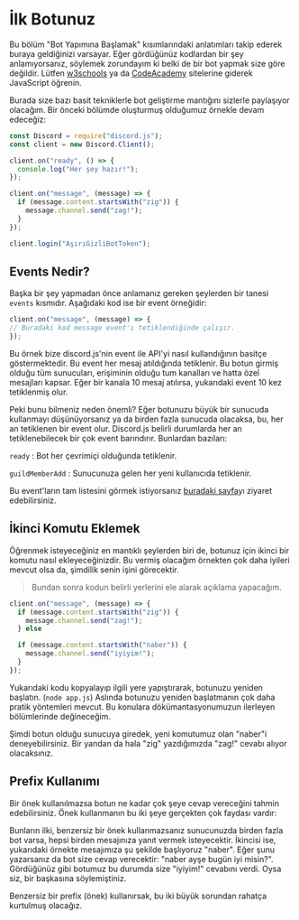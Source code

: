 # İlk Botunuz

Bu bölüm "Bot Yapımına Başlamak" kısımlarındaki anlatımları takip ederek buraya geldiğinizi varsayar. Eğer gördüğünüz kodlardan bir şey anlamıyorsanız, söylemek zorundayım ki belki de bir bot yapmak size göre değildir. Lütfen [w3schools](https://www.w3schools.com) ya da [CodeAcademy](https://www.codecademy.com/learn/javascript) sitelerine giderek JavaScript öğrenin.

Burada size bazı basit tekniklerle bot geliştirme mantığını sizlerle paylaşıyor olacağım. Bir önceki bölümde oluşturmuş olduğumuz örnekle devam edeceğiz:

```javascript
const Discord = require("discord.js");
const client = new Discord.Client();

client.on("ready", () => {
  console.log("Her şey hazır!");
});

client.on("message", (message) => {
  if (message.content.startsWith("zig")) {
    message.channel.send("zag!");
  }
});

client.login("AşırıGizliBotToken");
```

## Events Nedir?

Başka bir şey yapmadan önce anlamanız gereken şeylerden bir tanesi `events` kısmıdır. Aşağıdaki kod ise bir event örneğidir:

```javascript
client.on("message", (message) => {
// Buradaki kod message event'ı tetiklendiğinde çalışır.
});
```

Bu örnek bize discord.js'nin event ile API'yi nasıl kullandığının basitçe göstermektedir. Bu event her mesaj atıldığında tetiklenir. Bu botun girmiş olduğu tüm sunucuları, erişiminin olduğu tum kanalları ve hatta özel mesajları kapsar. Eğer bir kanala 10 mesaj atılırsa, yukarıdaki event 10 kez tetiklenmiş olur.

Peki bunu bilmeniz neden önemli? Eğer botunuzu büyük bir sunucuda kullanmayı düşünüyorsanız ya da birden fazla sunucuda olacaksa, bu, her an tetiklenen bir event olur. Discord.js belirli durumlarda her an tetiklenebilecek bir çok event barındırır. Bunlardan bazıları:

`ready` : Bot her çevrimiçi olduğunda tetiklenir.

`guildMemberAdd` : Sunucunuza gelen her yeni kullanıcıda tetiklenir.

Bu event'ların tam listesini görmek istiyorsanız [buradaki sayfa](https://discord.js.org/#/docs/main/stable/class/Client?scrollTo=channelCreate)yı ziyaret edebilirsiniz.

## İkinci Komutu Eklemek

Öğrenmek isteyeceğiniz en mantıklı şeylerden biri de, botunuz için ikinci bir komutu nasıl ekleyeceğinizdir. Bu vermiş olacağım örnekten çok daha iyileri mevcut olsa da, şimdilik senin işini görecektir.

> Bundan sonra kodun belirli yerlerini ele alarak açıklama yapacağım.

```javascript
client.on("message", (message) => {
  if (message.content.startsWith("zig")) {
    message.channel.send("zag!");
  } else

  if (message.content.startsWith("naber")) {
    message.channel.send("iyiyim!");
  }
});
```

Yukarıdaki kodu kopyalayıp ilgili yere yapıştırarak, botunuzu yeniden başlatın. \(`node app.js`\) Aslında botunuzu yeniden başlatmanın çok daha pratik yöntemleri mevcut. Bu konulara dökümantasyonumuzun ilerleyen bölümlerinde değineceğim.

Şimdi botun olduğu sunucuya giredek, yeni komutumuz olan "naber"i deneyebilirsiniz. Bir yandan da hala "zig" yazdığımızda "zag!" cevabı alıyor olacaksınız.

## Prefix Kullanımı

Bir önek kullanılmazsa botun ne kadar çok şeye cevap vereceğini tahmin edebilirsiniz. Önek kullanmanın bu iki şeye gerçekten çok faydası vardır:

Bunların ilki, benzersiz bir önek kullanmazsanız sunucunuzda birden fazla bot varsa, hepsi birden mesajınıza yanıt vermek isteyecektir. İkincisi ise, yukarıdaki örnekte mesajımıza şu şekilde başlıyoruz "naber". Eğer şunu yazarsanız da bot size cevap verecektir: "naber ayşe bugün iyi misin?". Gördüğünüz gibi botumuz bu durumda size "iyiyim!" cevabını verdi. Oysa siz, bir başkasına söylemiştiniz.

Benzersiz bir prefix \(önek\) kullanırsak, bu iki büyük sorundan rahatça kurtulmuş olacağız.

